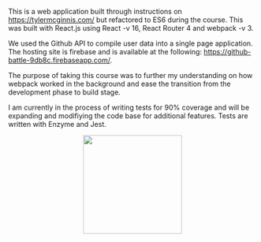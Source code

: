 This is a web application built through instructions on https://tylermcginnis.com/ but refactored to ES6 during the course. This was built with React.js using React -v 16, React Router 4 and webpack -v 3.

We used the Github API to compile user data into a single page application. The hosting site is firebase and is available at the following:
https://github-battle-9db8c.firebaseapp.com/.

The purpose of taking this course was to further my understanding on how webpack worked in the background and ease the transition from the development phase to build stage. 

I am currently in the process of writing tests for 90% coverage and will be expanding and modifiying the code base for additional features. Tests are written with Enzyme and Jest.

<p align="center">
  <img src="http://chenglou.github.io/react/img/logo.svg" width="200"/>
</p>

